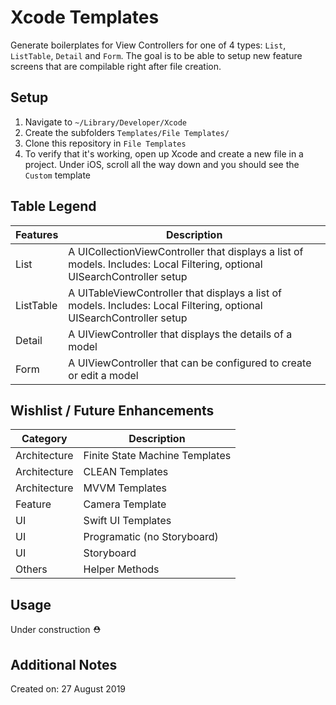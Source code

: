 # Xcode Templates

Generate boilerplates for View Controllers for one of 4 types: `List`, `ListTable`, `Detail` and `Form`.
The goal is to be able to setup new feature screens that are compilable right after file creation.

## Setup

1. Navigate to `~/Library/Developer/Xcode`
2. Create the subfolders `Templates/File Templates/`
3. Clone this repository in `File Templates`
4. To verify that it's working, open up Xcode and create a new file in a project. Under iOS, scroll all the way down and you should see the `Custom` template


## Table Legend

| Features | Description |
| --- | --- |
| List | A UICollectionViewController that displays a list of models. Includes: Local Filtering, optional UISearchController setup |
| ListTable | A UITableViewController that displays a list of models. Includes: Local Filtering, optional UISearchController setup |
| Detail | A UIViewController that displays the details of a model |
| Form | A UIViewController that can be configured to create or edit a model |

## Wishlist / Future Enhancements
| Category | Description |
| --- | --- |
| Architecture | Finite State Machine Templates |
| Architecture | CLEAN Templates |
| Architecture | MVVM Templates |
| Feature | Camera Template |
| UI | Swift UI Templates |
| UI | Programatic (no Storyboard) |
| UI | Storyboard |
| Others | Helper Methods |

## Usage

Under construction ⛑

## Additional Notes

Created on: 27 August 2019
